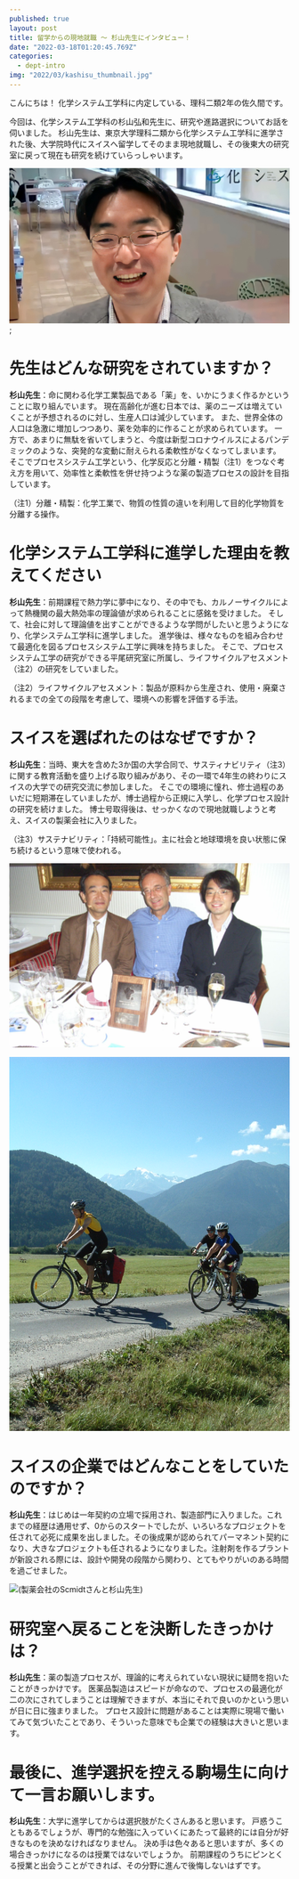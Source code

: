 ```yaml
---
published: true
layout: post
title: 留学からの現地就職 ～ 杉山先生にインタビュー！
date: "2022-03-18T01:20:45.769Z"
categories:
  - dept-intro
img: "2022/03/kashisu_thumbnail.jpg"
---
```


こんにちは！ 化学システム工学科に内定している、理科二類2年の佐久間です。

今回は、化学システム工学科の杉山弘和先生に、研究や進路選択についてお話を伺いました。
杉山先生は、東京大学理科二類から化学システム工学科に進学された後、大学院時代にスイスへ留学してそのまま現地就職し、その後東大の研究室に戻って現在も研究を続けていらっしゃいます。

![(インタビューに答えてくだった杉山先生)](/assets/images/2022/03/kashisu_interview.jpg);

# 先生はどんな研究をされていますか？
**杉山先生**：命に関わる化学工業製品である「薬」を、いかにうまく作るかということに取り組んでいます。
現在高齢化が進む日本では、薬のニーズは増えていくことが予想されるのに対し、生産人口は減少しています。
また、世界全体の人口は急激に増加しつつあり、薬を効率的に作ることが求められています。
一方で、あまりに無駄を省いてしまうと、今度は新型コロナウイルスによるパンデミックのような、突発的な変動に耐えられる柔軟性がなくなってしまいます。
そこでプロセスシステム工学という、化学反応と分離・精製（注1）をつなぐ考え方を用いて、効率性と柔軟性を併せ持つような薬の製造プロセスの設計を目指しています。


（注1）分離・精製：化学工業で、物質の性質の違いを利用して目的化学物質を分離する操作。


# 化学システム工学科に進学した理由を教えてください
**杉山先生**：前期課程で熱力学に夢中になり、その中でも、カルノーサイクルによって熱機関の最大熱効率の理論値が求められることに感銘を受けました。
そして、社会に対して理論値を出すことができるような学問がしたいと思うようになり、化学システム工学科に進学しました。
進学後は、様々なものを組み合わせて最適化を図るプロセスシステム工学に興味を持ちました。
そこで、プロセスシステム工学の研究ができる平尾研究室に所属し、ライフサイクルアセスメント（注2）の研究をしていました。


（注2）ライフサイクルアセスメント：製品が原料から生産され、使用・廃棄されるまでの全ての段階を考慮して、環境への影響を評価する手法。


# スイスを選ばれたのはなぜですか？
**杉山先生**：当時、東大を含めた3か国の大学合同で、サスティナビリティ（注3）に関する教育活動を盛り上げる取り組みがあり、その一環で4年生の終わりにスイスの大学での研究交流に参加しました。
そこでの環境に憧れ、修士過程のあいだに短期滞在していましたが、博士過程から正規に入学し、化学プロセス設計の研究を続けました。
博士号取得後は、せっかくなので現地就職しようと考え、スイスの製薬会社に入りました。


（注3）サステナビリティ：「持続可能性」。主に社会と地球環境を良い状態に保ち続けるという意味で使われる。


![(平尾先生、チューリッヒ工科大学のKonrad先生、杉山先生)](/assets/images/2022/03/kashisu_profhks.jpg)


![(スイスで自転車旅行をする杉山先生。大学時代は自転車部に所属されていたそうです。)](/assets/images/2022/03/kashisu_swissbike.jpg)


# スイスの企業ではどんなことをしていたのですか？
**杉山先生**：はじめは一年契約の立場で採用され、製造部門に入りました。これまでの経歴は通用せず、0からのスタートでしたが、いろいろなプロジェクトを任されて必死に成果を出しました。その後成果が認められてパーマネント契約になり、大きなプロジェクトも任されるようになりました。注射剤を作るプラントが新設される際には、設計や開発の段階から関わり、とてもやりがいのある時間を過ごせました。

![(製薬会社のScmidtさんと杉山先生)](/assets/images/2022/03/kashisu_profsmrs.jpg)


# 研究室へ戻ることを決断したきっかけは？
**杉山先生**：薬の製造プロセスが、理論的に考えられていない現状に疑問を抱いたことがきっかけです。
医薬品製造はスピードが命なので、プロセスの最適化が二の次にされてしまうことは理解できますが、本当にそれで良いのかという思いが日に日に強まりました。
プロセス設計に問題があることは実際に現場で働いてみて気づいたことであり、そういった意味でも企業での経験は大きいと思います。

# 最後に、進学選択を控える駒場生に向けて一言お願いします。
**杉山先生**：大学に進学してからは選択肢がたくさんあると思います。
戸惑うこともあるでしょうが、専門的な勉強に入っていくにあたって最終的には自分が好きなものを決めなければなりません。
決め手は色々あると思いますが、多くの場合きっかけになるのは授業ではないでしょうか。
前期課程のうちにピンとくる授業と出会うことができれば、その分野に進んで後悔しないはずです。
